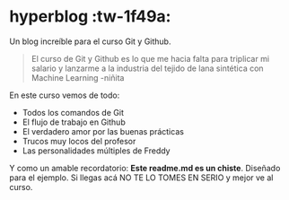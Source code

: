# hyperblog :tw-1f49a: 
Un blog increíble para el curso Git y Github.
> El curso de Git y Github es lo que me hacia falta para triplicar mi salario y lanzarme a la industria del tejido de lana sintética con Machine Learning
> -niñita

En este curso vemos de todo:
* Todos los comandos de Git
* El flujo de trabajo en Github
* El verdadero amor por las buenas prácticas
* Trucos muy locos del profesor
* Las personalidades múltiples de Freddy

Y como un amable recordatorio: **Este readme.md es un chiste**. Diseñado para el ejemplo. Si llegas acá NO TE LO TOMES EN SERIO y mejor ve al curso.

